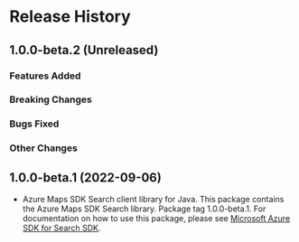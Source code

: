 # Release History

## 1.0.0-beta.2 (Unreleased)

### Features Added

### Breaking Changes

### Bugs Fixed

### Other Changes

## 1.0.0-beta.1 (2022-09-06)

- Azure Maps SDK Search client library for Java. This package contains the Azure Maps SDK Search library. Package tag 1.0.0-beta.1. For documentation on how to use this package, please see [Microsoft Azure SDK for Search SDK](https://docs.microsoft.com/rest/api/maps/search).

